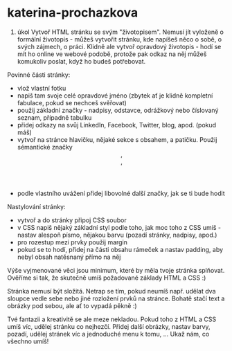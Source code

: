 # katerina-prochazkova
1. úkol 
Vytvoř HTML stránku se svým "životopisem". Nemusí jít vyloženě o formální životopis - můžeš vytvořit stránku, kde napíšeš něco o sobě, o svých zájmech, o práci. Klidně ale vytvoř opravdový životopis - hodí se mít ho online ve webové podobě, protože pak odkaz na něj můžeš komukoliv poslat, když ho budeš potřebovat.

Povinné části stránky:
- vlož vlastní fotku
- napiš tam svoje celé opravdové jméno (zbytek ať je klidně kompletní fabulace, pokud se nechceš svěřovat)
- použij základní značky - nadpisy, odstavce, odrážkový nebo číslovaný seznam, případně tabulku
- přidej odkazy na svůj LinkedIn, Facebook, Twitter, blog, apod. (pokud máš)
- vytvoř na stránce hlavičku, nějaké sekce s obsahem, a patičku. Použij sémantické značky <header>, <footer>, <section>
- podle vlastního uvážení přidej libovolné další značky, jak se ti bude hodit

Nastylování stránky:
- vytvoř a do stránky připoj CSS soubor
- v CSS napiš nějaký základní styl podle toho, jak moc toho z CSS umíš - nastav alespoň písmo, nějakou barvu (pozadí stránky, nadpisy, apod.)
- pro rozestup mezi prvky použij margin
- pokud se to hodí, přidej na části obsahu rámeček a nastav padding, aby nebyl obsah natěsnaný přímo na něj

Výše vyjmenované věci jsou minimum, které by měla tvoje stránka splňovat. Ověříme si tak, že skutečně umíš požadované základy HTML a CSS :)

Stránka nemusí být složitá. Netrap se tím, pokud neumíš např. udělat dva sloupce vedle sebe nebo jiné rozložení prvků na stránce. Bohatě stačí text a obrázky pod sebou, ale ať to vypadá pěkně :)

Tvé fantazii a kreativitě se ale meze nekladou. Pokud toho z HTML a CSS umíš víc, udělej stránku co nejhezčí. Přidej další obrázky, nastav barvy, pozadí, udělej stránek víc a jednoduché menu k tomu, ... Ukaž nám, co všechno umíš!
